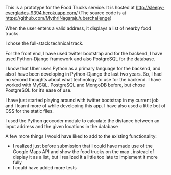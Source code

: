 This is a prototype for the Food Trucks service. It is hosted at http://sleepy-everglades-9394.herokuapp.com/
(The source code is at https://github.com/MythriNagaraju/uberchallenge)

When the user enters a valid address, it displays a list of nearby food trucks.

I chose the full-stack technical track. 

For the front end, I have used twitter bootstrap and for the backend, I have used Python-Django framework and also PostgreSQL for the database.

I know that Uber uses Python as a primary language for the backend, and also I have been developing in Python-Django the last two years. So, I had no second thoughts about what technology to use for the backend. I have worked with MySQL, PostgreSQL and MongoDB before, but chose PostgreSQL for it’s ease of use.

I have just started playing around with twitter bootstrap in my current job and I learnt more of while developing this app. I have also used a little bot of CSS for the static files.

I used the Python geocoder module to calculate the distance between an input address and the given locations in the database

A few more things I would have liked to add to the existing functionality:

- I realized just before submission that I could have made use of the Google Maps API and     show the food trucks on the map , instead of display it as a list, but I realized it a little too late to implement it more fully
- I could have added more tests




